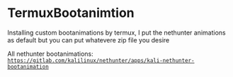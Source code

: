 # TermuxBootanimtion
Installing custom bootanimations by termux, I put the nethunter animations as default but you can put whatevere zip file you desire

All nethunter bootanimations:
<code>https://gitlab.com/kalilinux/nethunter/apps/kali-nethunter-bootanimation</code>
